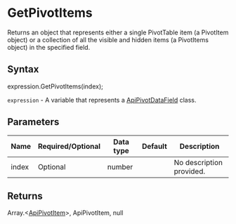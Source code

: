 # GetPivotItems

Returns an object that represents either a single PivotTable item (a PivotItem object)
or a collection of all the visible and hidden items (a PivotItems object) in the specified field.

## Syntax

expression.GetPivotItems(index);

`expression` - A variable that represents a [ApiPivotDataField](../ApiPivotDataField.md) class.

## Parameters

| **Name** | **Required/Optional** | **Data type** | **Default** | **Description** |
| ------------- | ------------- | ------------- | ------------- | ------------- |
| index | Optional | number |  | No description provided. |

## Returns

Array.<[ApiPivotItem](../../ApiPivotItem/ApiPivotItem.md)>, ApiPivotItem, null